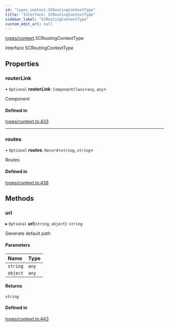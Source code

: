 ```yaml
---
id: "types_context.SCRoutingContextType"
title: "Interface: SCRoutingContextType"
sidebar_label: "SCRoutingContextType"
custom_edit_url: null
---
```


[types/context](../modules/types_context).SCRoutingContextType

Interface SCRoutingContextType

## Properties

### routerLink

• `Optional` **routerLink**: `ComponentClass`<`any`, `any`\>

Component

#### Defined in

[types/context.ts:433](https://github.com/selfcommunity/community-ui/blob/7f26f69/packages/sc-core/src/types/context.ts#L433)

___

### routes

• `Optional` **routes**: `Record`<`string`, `string`\>

Routes

#### Defined in

[types/context.ts:438](https://github.com/selfcommunity/community-ui/blob/7f26f69/packages/sc-core/src/types/context.ts#L438)

## Methods

### url

▸ `Optional` **url**(`string`, `object`): `string`

Generate default path

#### Parameters

| Name | Type |
| :------ | :------ |
| `string` | `any` |
| `object` | `any` |

#### Returns

`string`

#### Defined in

[types/context.ts:443](https://github.com/selfcommunity/community-ui/blob/7f26f69/packages/sc-core/src/types/context.ts#L443)
